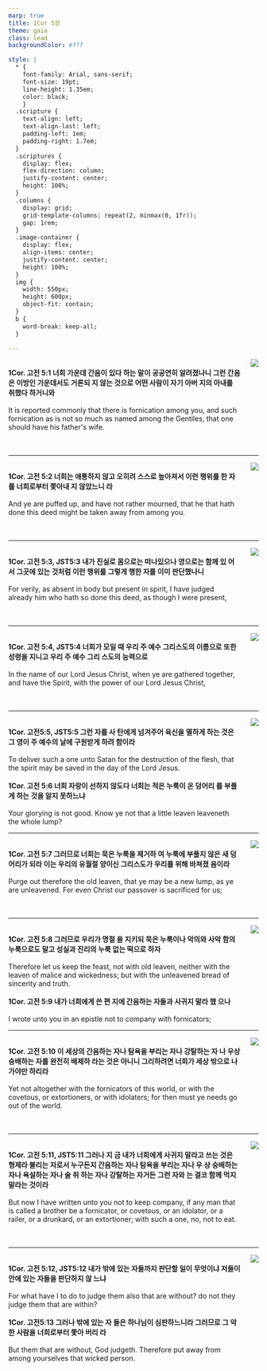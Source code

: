 ```yaml
---
marp: true
title: 1Cor 5장
theme: gaia
class: lead
backgroundColor: #fff

style: |
  * {
    font-family: Arial, sans-serif;
    font-size: 19pt;
    line-height: 1.35em;
    color: black;
    }
  .scripture {
    text-align: left;
    text-align-last: left;
    padding-left: 1em;
    padding-right: 1.7em;
  }
  .scriptures {
    display: flex;
    flex-direction: column;
    justify-content: center;
    height: 100%;
  }
  .columns {
    display: grid;
    grid-template-columns: repeat(2, minmax(0, 1fr));
    gap: 1rem;
  }
  .image-container {
    display: flex;
    align-items: center;
    justify-content: center;
    height: 100%;
  }
  img {
    width: 550px;
    height: 600px;
    object-fit: contain;
  }
  b {
    word-break: keep-all;
  }

---
```


<div class="columns">
  <div class="scriptures">
    <br>
    <div class="scripture">
      <b>1Cor. 고전 5:1 너희 가운데 간음이 있다 하는 말이 공공연히 알려졌나니 그런 간음은 이방인 가운데서도 거론되 지 않는 것으로 어떤 사람이 자기 아버 지의 아내를 취했다 하거니와 
      </b>
    </div>
    <br>
    <div class="scripture">It is reported commonly that there is fornication among you, and such fornication as is not so much as named among the Gentiles, that one should have his father's wife. 
    </div>
    <br>
    <div class="scripture">
      <b>
      </b>
    </div>
    <br>
    <div class="scripture">
    </div>         
  </div>
  <div class="image-container">
    <img src='../../pictures/picture_70.jpg'>
  </div>
</div>

---

<div class="columns">
  <div class="scriptures">
    <br>
    <div class="scripture">
      <b>1Cor. 고전 5:2 너희는 애통하지 않고 오히려 스스로 높아져서 이런 행위를 한 자를 너희로부터 쫓아내 지 않았느니 라 
      </b>
    </div>
    <br>
    <div class="scripture">And ye are puffed up, and have not rather mourned, that he that hath done this deed might be taken away from among you. 
    </div>
    <br>
    <div class="scripture">
      <b>
      </b>
    </div>
    <br>
    <div class="scripture">
    </div>         
  </div>
  <div class="image-container">
    <img src='../../pictures/picture_163.jpg'>
  </div>
</div>

---

<div class="columns">
  <div class="scriptures">
    <br>
    <div class="scripture">
      <b>1Cor. 고전 5:3, JST5:3 내가 진실로 몸으로는 떠나있으나 영으로는 함께 있 어서 그곳에 있는 것처럼 이런 행위를 그렇게 행한 자를 이미 판단했나니 
      </b>
    </div>
    <br>
    <div class="scripture">For verily, as absent in body but present in spirit, I have judged already him who hath so done this deed, as though I were present, 
    </div>
    <br>
    <div class="scripture">
      <b>
      </b>
    </div>
    <br>
    <div class="scripture">
    </div>         
  </div>
  <div class="image-container">
    <img src='../../pictures/picture_58.jpg'>
  </div>
</div>

---

<div class="columns">
  <div class="scriptures">
    <br>
    <div class="scripture">
      <b>1Cor. 고전 5:4, JST5:4 너희가 모일 때 우리 주 예수 그리스도의 이름으로 또한 성령을 지니고 우리 주 예수 그리 스도의 능력으로 
      </b>
    </div>
    <br>
    <div class="scripture">In the name of our Lord Jesus Christ, when ye are gathered together, and have the Spirit, with the power of our Lord Jesus Christ, 
    </div>
    <br>
    <div class="scripture">
      <b>
      </b>
    </div>
    <br>
    <div class="scripture">
    </div>         
  </div>
  <div class="image-container">
    <img src='../../pictures/picture_1.jpg'>
  </div>
</div>

---

<div class="columns">
  <div class="scriptures">
    <br>
    <div class="scripture">
      <b>1Cor. 고전5:5, JST5:5 그런 자를 사 탄에게 넘겨주어 육신을 멸하게 하는 것은 그 영이 주 예수의 날에 구원받게 하려 함이라 
      </b>
    </div>
    <br>
    <div class="scripture">To deliver such a one unto Satan for the destruction of the flesh, that the spirit may be saved in the day of the Lord Jesus. 
    </div>
    <br>
    <div class="scripture">
      <b>1Cor. 고전 5:6 너희 자랑이 선하지 않도다 너희는 적은 누룩이 온 덩어리 를 부풀게 하는 것을 알지 못하느냐 
      </b>
    </div>
    <br>
    <div class="scripture">Your glorying is not good. Know ye not that a little leaven leaveneth the whole lump? 
    </div>         
  </div>
  <div class="image-container">
    <img src='../../pictures/picture_27.jpg'>
  </div>
</div>

---

<div class="columns">
  <div class="scriptures">
    <br>
    <div class="scripture">
      <b>1Cor. 고전 5:7 그러므로 너희는 묵은 누룩을 제거하 여 누룩에 부풀지 않은 새 덩어리가 되라 이는 우리의 유월절 양이신 그리스도가 우리를 위해 바쳐졌 음이라 
      </b>
    </div>
    <br>
    <div class="scripture">Purge out therefore the old leaven, that ye may be a new lump, as ye are unleavened. For even Christ our passover is sacrificed for us; 
    </div>
    <br>
    <div class="scripture">
      <b>
      </b>
    </div>
    <br>
    <div class="scripture">
    </div>         
  </div>
  <div class="image-container">
    <img src='../../pictures/picture_36.jpg'>
  </div>
</div>

---

<div class="columns">
  <div class="scriptures">
    <br>
    <div class="scripture">
      <b>1Cor. 고전 5:8 그러므로 우리가 명절 을 지키되 묵은 누룩이나 악의와 사악 함의 누룩으로도 말고 성실과 진리의 누룩 없는 떡으로 하자 
      </b>
    </div>
    <br>
    <div class="scripture">Therefore let us keep the feast, not with old leaven, neither with the leaven of malice and wickedness; but with the unleavened bread of sincerity and truth. 
    </div>
    <br>
    <div class="scripture">
      <b>1Cor. 고전 5:9 내가 너희에게 쓴 편 지에 간음하는 자들과 사귀지 말라 했 으나 
      </b>
    </div>
    <br>
    <div class="scripture">I wrote unto you in an epistle not to company with fornicators; 
    </div>         
  </div>
  <div class="image-container">
    <img src='../../pictures/picture_165.jpg'>
  </div>
</div>

---

<div class="columns">
  <div class="scriptures">
    <br>
    <div class="scripture">
      <b>1Cor. 고전 5:10 이 세상의 간음하는 자나 탐욕을 부리는 자나 강탈하는 자 나 우상 숭배하는 자를 완전히 배제하 라는 것은 아니니 그리하려면 너희가 세상 밖으로 나가야만 하리라 
      </b>
    </div>
    <br>
    <div class="scripture">Yet not altogether with the fornicators of this world, or with the covetous, or extortioners, or with idolaters; for then must ye needs go out of the world. 
    </div>
    <br>
    <div class="scripture">
      <b>
      </b>
    </div>
    <br>
    <div class="scripture">
    </div>         
  </div>
  <div class="image-container">
    <img src='../../pictures/picture_66.jpg'>
  </div>
</div>

---

<div class="columns">
  <div class="scriptures">
    <br>
    <div class="scripture">
      <b>1Cor. 고전 5:11, JST5:11 그러나 지 금 내가 너희에게 사귀지 말라고 쓰는 것은 형제라 불리는 자로서 누구든지 간음하는 자나 탐욕을 부리는 자나 우 상 숭배하는 자나 욕설하는 자나 술 취 하는 자나 강탈하는 자거든 그런 자와 는 결코 함께 먹지 말라는 것이라 
      </b>
    </div>
    <br>
    <div class="scripture">But now I have written unto you not to keep company, if any man that is called a brother be a fornicator, or covetous, or an idolator, or a railer, or a drunkard, or an extortioner; with such a one, no, not to eat. 
    </div>
    <br>
    <div class="scripture">
      <b>
      </b>
    </div>
    <br>
    <div class="scripture">
    </div>         
  </div>
  <div class="image-container">
    <img src='../../pictures/picture_103.jpg'>
  </div>
</div>

---

<div class="columns">
  <div class="scriptures">
    <br>
    <div class="scripture">
      <b>1Cor. 고전 5:12, JST5:12 내가 밖에 있는 자들까지 판단할 일이 무엇이냐 저들이 안에 있는 자들을 판단하지 않 느냐 
      </b>
    </div>
    <br>
    <div class="scripture">For what have I to do to judge them also that are without? do not they judge them that are within? 
    </div>
    <br>
    <div class="scripture">
      <b>1Cor. 고전5:13 그러나 밖에 있는 자 들은 하나님이 심판하느니라 그러므로 그 악한 사람을 너희로부터 쫓아 버리 라 
      </b>
    </div>
    <br>
    <div class="scripture">But them that are without, God judgeth. Therefore put away from among yourselves that wicked person.
    </div>         
  </div>
  <div class="image-container">
    <img src='../../pictures/picture_94.jpg'>
  </div>
</div>

